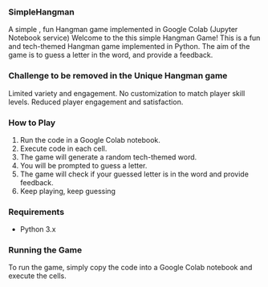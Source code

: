 ### SimpleHangman
A simple , fun Hangman game implemented in Google Colab (Jupyter Notebook service)
Welcome to the this simple Hangman Game! This is a fun and tech-themed Hangman game implemented in Python. The aim of the game is to guess a letter in the word, and provide a feedback.

### Challenge to be removed in the Unique Hangman game
Limited variety and engagement.
No customization to match player skill levels.
Reduced player engagement and satisfaction.

### How to Play
1. Run the code in a Google Colab notebook.
2. Execute code in each cell.
3. The game will generate a random tech-themed word.
4. You will be prompted to guess a letter.
5. The game will check if your guessed letter is in the word and provide feedback.
6. Keep playing, keep guessing

### Requirements
- Python 3.x

### Running the Game
To run the game, simply copy the code into a Google Colab notebook and execute the cells.
